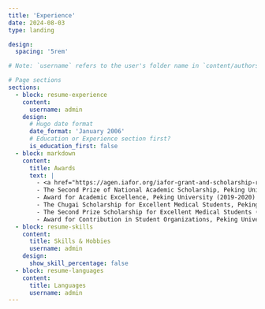 ```yaml
---
title: 'Experience'
date: 2024-08-03
type: landing

design:
  spacing: '5rem'

# Note: `username` refers to the user's folder name in `content/authors/`

# Page sections
sections:
  - block: resume-experience
    content:
      username: admin
    design:
      # Hugo date format
      date_format: 'January 2006'
      # Education or Experience section first?
      is_education_first: false
  - block: markdown
    content:
      title: Awards
      text: |
        - <a href="https://agen.iafor.org/iafor-grant-and-scholarship-recipients-agen2024/">**IAFOR Scholarship**</a>, The International Academic Forum (2024)
        - The Second Prize of National Academic Scholarship, Peking University (2021-2022, 2020-2021)
        - Award for Academic Excellence, Peking University (2019-2020)
        - The Chugai Scholarship for Excellent Medical Students, Peking University (2018-2019)
        - The Second Prize Scholarship for Excellent Medical Students (The Eisai [China] Pharmaceutical Scholarship), Peking University (2017-2018)
        - Award for Contribution in Student Organizations, Peking University (2017-2018, 2018-2019)
  - block: resume-skills
    content:
      title: Skills & Hobbies
      username: admin
    design:
      show_skill_percentage: false
  - block: resume-languages
    content:
      title: Languages
      username: admin
---
```

